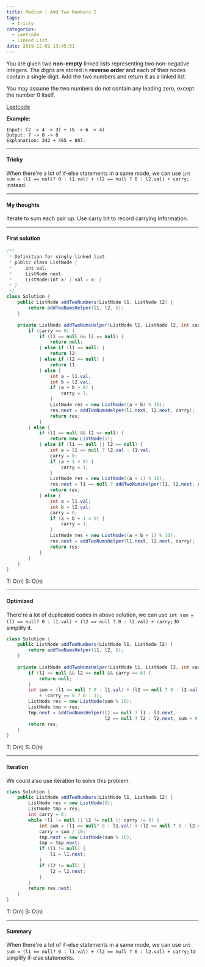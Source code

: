 ```yaml
---
title: Medium | Add Two Numbers 2
tags:
  - tricky
categories:
  - Leetcode
  - Linked List
date: 2019-12-02 13:45:51
---
```


You are given two **non-empty** linked lists representing two non-negative integers. The digits are stored in **reverse order** and each of their nodes contain a single digit. Add the two numbers and return it as a linked list.

You may assume the two numbers do not contain any leading zero, except the number 0 itself.

[Leetcode](https://leetcode.com/problems/add-two-numbers/)

<!--more-->

**Example:**

```
Input: (2 -> 4 -> 3) + (5 -> 6 -> 4)
Output: 7 -> 0 -> 8
Explanation: 342 + 465 = 807.
```

---

#### Tricky 

When there're a lot of if-else statements in a same mode, we can use `int sum = (l1 == null? 0 : l1.val) + (l2 == null ? 0 : l2.val) + carry;`  instead.

---

#### My thoughts 

Iterate to sum each pair up. Use carry bit to record carrying information.

---

#### First solution 

```java
/**
 * Definition for singly-linked list.
 * public class ListNode {
 *     int val;
 *     ListNode next;
 *     ListNode(int x) { val = x; }
 * }
 */
class Solution {
    public ListNode addTwoNumbers(ListNode l1, ListNode l2) {
        return addTwoNumsHelper(l1, l2, 0);
    }
    
    private ListNode addTwoNumsHelper(ListNode l1, ListNode l2, int carry) {
        if (carry == 0) {
            if (l1 == null && l2 == null) {
                return null;
            } else if (l1 == null) {
                return l2;
            } else if (l2 == null) {
                return l1;
            } else {
                int a = l1.val;
                int b = l2.val;
                if (a + b > 9) {
                    carry = 1;
                } 
                ListNode res = new ListNode((a + b) % 10);
                res.next = addTwoNumsHelper(l1.next, l2.next, carry);
                return res;
            }
        } else {
            if (l1 == null && l2 == null) {
                return new ListNode(1);
            } else if (l1 == null || l2 == null) {
                int a = l1 == null ? l2.val : l1.val;
                carry = 0;
                if (a + 1 > 9) {
                    carry = 1;
                }
                ListNode res = new ListNode((a + 1) % 10);
                res.next = l1 == null ? addTwoNumsHelper(l1, l2.next, carry) : addTwoNumsHelper(l1.next, l2, carry);
                return res;
            } else {
                int a = l1.val;
                int b = l2.val;
                carry = 0;
                if (a + b + 1 > 9) {
                    carry = 1;
                } 
                ListNode res = new ListNode((a + b + 1) % 10);
                res.next = addTwoNumsHelper(l1.next, l2.next, carry);
                return res;
            }
        }
    }
}
```

T: O(n) S: O(n)

---

#### Optimized 

There're a lot of duplicated codes in above solution, we can use `int sum = (l1 == null? 0 : l1.val) + (l2 == null ? 0 : l2.val) + carry;` to simplify it.

```java
class Solution {
    public ListNode addTwoNumbers(ListNode l1, ListNode l2) {
        return addTwoNumsHelper(l1, l2, 0);
    }
    
    private ListNode addTwoNumsHelper(ListNode l1, ListNode l2, int carry) {
        if (l1 == null && l2 == null && carry == 0) {
            return null;
        }
        int sum = (l1 == null ? 0 : l1.val) + (l2 == null ? 0 : l2.val) 
            + (carry == 0 ? 0 : 1);
        ListNode res = new ListNode(sum % 10);
        ListNode tmp = res;
        tmp.next = addTwoNumsHelper(l1 == null ? l1 : l1.next, 
                                    l2 == null ? l2 : l2.next, sum > 9 ? 1 : 0);
        return res;
    }
}
```

T: O(n) S: O(n)

---

#### Iteration

We could also use iteration to solve this problem.

```java
class Solution {
    public ListNode addTwoNumbers(ListNode l1, ListNode l2) {
        ListNode res = new ListNode(0);
        ListNode tmp = res;
        int carry = 0;
        while (l1 != null || l2 != null || carry != 0) {
            int sum = (l1 == null? 0 : l1.val) + (l2 == null ? 0 : l2.val) + carry;
            carry = sum / 10;
            tmp.next = new ListNode(sum % 10);
            tmp = tmp.next;
            if (l1 != null) {
                l1 = l1.next;
            }
            if (l2 != null) {
                l2 = l2.next;
            }
        }
        return res.next;
    }
}
```

T: O(n) S: O(n)

---

#### Summary 

When there're a lot of if-else statements in a same mode, we can use `int sum = (l1 == null? 0 : l1.val) + (l2 == null ? 0 : l2.val) + carry;`  to simplify if-else statements.